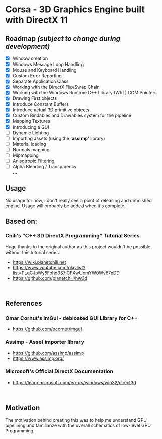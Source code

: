 # Corsa - 3D Graphics Engine built with DirectX 11<br>
## Roadmap <i>(subject to change during development)</i>
- [x] Window creation<br>
- [x] Windows Message Loop Handling<br>
- [x] Mouse and Keyboard Handling<br>
- [x] Custom Error Reporting<br>
- [x] Separate Application Class<br>
- [x] Working with the DirectX Flip/Swap Chain<br> 
- [x] Working with the Windows Runtime C++ Library (WRL) COM Pointers<br>
- [x] Drawing First objects<br>
- [x] Introduce Constant Buffers<br>
- [x] Introduce actual 3D primitive objects<br>
- [x] Custom Bindables and Drawables system for the pipeline<br>
- [x] Mapping Textures<br>
- [x] Introducing a GUI<br>
- [ ] Dynamic Lighting<br>
- [ ] Importing assets (using the <b>'assimp'</b> library)<br>
- [ ] Material loading<br>
- [ ] Normals mapping<br>
- [ ] Mipmapping<br>
- [ ] Anisotropic Filtering<br>
- [ ] Alpha Blending / Transparency <br>
<b>...</b><br>

## Usage 
No usage for now, I don't really see a point of releasing and unfinished engine.
Usage will probably be added when it's complete.
<br>

## Based on:
### Chili's "C++ 3D DirectX Programming" Tutorial Series
Huge thanks to the original author as this project wouldn't be possible without this tutorial series.
- https://wiki.planetchili.net <br>
- https://www.youtube.com/playlist?list=PLqCJpWy5Fohd3S7ICFXwUomYW0Wv67pDD<br>
- https://github.com/planetchili/hw3d<br>
<br>

## References
### Omar Cornut's ImGui - debloated GUI Library for C++
- https://github.com/ocornut/imgui
### Assimp - Asset importer library
- https://github.com/assimp/assimp
- https://www.assimp.org/
### Microsoft's Official DirectX Documentation
- https://learn.microsoft.com/en-us/windows/win32/direct3d
<br>

## Motivation
The motivation behind creating this was to help me understand GPU pipelining and familiarize with the overall schematics of low-level GPU Programming. 
